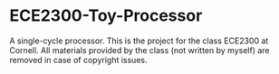 # ECE2300-Toy-Processor
A single-cycle processor. This is the project for the class ECE2300 at Cornell. All materials provided by the class (not written by myself) are removed in case of copyright issues.